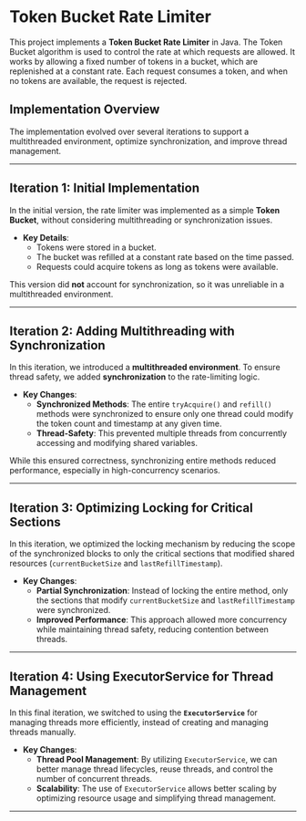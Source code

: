 # Token Bucket Rate Limiter

This project implements a **Token Bucket Rate Limiter** in Java. The Token Bucket algorithm is used to control the rate at which requests are allowed. It works by allowing a fixed number of tokens in a bucket, which are replenished at a constant rate. Each request consumes a token, and when no tokens are available, the request is rejected.

## Implementation Overview

The implementation evolved over several iterations to support a multithreaded environment, optimize synchronization, and improve thread management.

---

## Iteration 1: Initial Implementation

In the initial version, the rate limiter was implemented as a simple **Token Bucket**, without considering multithreading or synchronization issues.

- **Key Details**:
  - Tokens were stored in a bucket.
  - The bucket was refilled at a constant rate based on the time passed.
  - Requests could acquire tokens as long as tokens were available.

This version did **not** account for synchronization, so it was unreliable in a multithreaded environment.

---

## Iteration 2: Adding Multithreading with Synchronization

In this iteration, we introduced a **multithreaded environment**. To ensure thread safety, we added **synchronization** to the rate-limiting logic.

- **Key Changes**:
  - **Synchronized Methods**: The entire `tryAcquire()` and `refill()` methods were synchronized to ensure only one thread could modify the token count and timestamp at any given time.
  - **Thread-Safety**: This prevented multiple threads from concurrently accessing and modifying shared variables.

While this ensured correctness, synchronizing entire methods reduced performance, especially in high-concurrency scenarios.

---

## Iteration 3: Optimizing Locking for Critical Sections

In this iteration, we optimized the locking mechanism by reducing the scope of the synchronized blocks to only the critical sections that modified shared resources (`currentBucketSize` and `lastRefillTimestamp`).

- **Key Changes**:
  - **Partial Synchronization**: Instead of locking the entire method, only the sections that modify `currentBucketSize` and `lastRefillTimestamp` were synchronized.
  - **Improved Performance**: This approach allowed more concurrency while maintaining thread safety, reducing contention between threads.

---

## Iteration 4: Using ExecutorService for Thread Management

In this final iteration, we switched to using the **`ExecutorService`** for managing threads more efficiently, instead of creating and managing threads manually.

- **Key Changes**:
  - **Thread Pool Management**: By utilizing `ExecutorService`, we can better manage thread lifecycles, reuse threads, and control the number of concurrent threads.
  - **Scalability**: The use of `ExecutorService` allows better scaling by optimizing resource usage and simplifying thread management.

---
